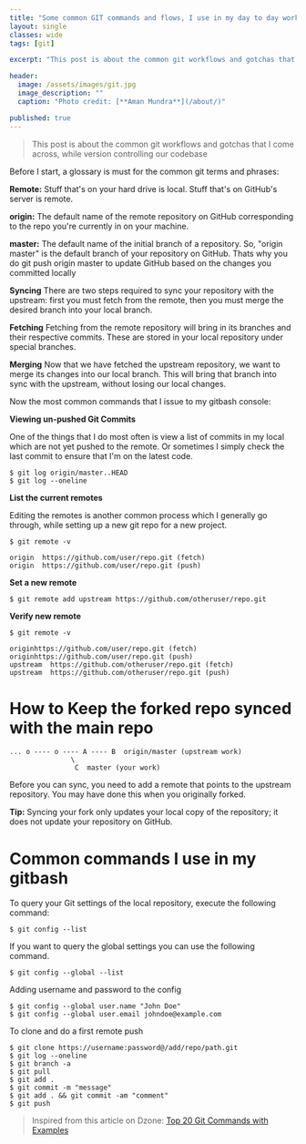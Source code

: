 ```yaml
---
title: "Some common GIT commands and flows, I use in my day to day work"
layout: single
classes: wide
tags: [git]

excerpt: "This post is about the common git workflows and gotchas that I come across, while version controlling our codebase"

header:
  image: /assets/images/git.jpg
  image_description: ""
  caption: "Photo credit: [**Aman Mundra**](/about/)"

published: true
---
```



> This post is about the common git workflows and gotchas that I come across, while version controlling our codebase

Before I start, a glossary is must for the common git terms and phrases:
 
**Remote:** Stuff that's on your hard drive is local. Stuff that's on GitHub's server is remote.

**origin:** The default name of the remote repository on GitHub corresponding to the repo you're currently in on your machine. 

**master:** The default name of the initial branch of a repository. So, "origin master" is the default branch of your repository on GitHub. 
Thats why you do git push origin master to update GitHub based on the changes you committed locally

**Syncing**
There are two steps required to sync your repository with the upstream: first you must fetch from the remote, then you must merge the desired branch into your local branch.

**Fetching**
Fetching from the remote repository will bring in its branches and their respective commits. These are stored in your local repository under special branches.

**Merging**
Now that we have fetched the upstream repository, we want to merge its changes into our local branch. 
This will bring that branch into sync with the upstream, without losing our local changes.


Now the most common commands that I issue to my gitbash console:

**Viewing un-pushed Git Commits** 

One of the things that I do most often is view a list of commits in my local which are not yet pushed to the remote.
Or sometimes I simply check the last commit to ensure that I'm on the latest code.

    $ git log origin/master..HEAD
    $ git log --oneline

**List the current remotes**

Editing the remotes is another common process which I generally go through, while setting up a new git repo for a new project.

    $ git remote -v

    origin  https://github.com/user/repo.git (fetch)
    origin  https://github.com/user/repo.git (push)

**Set a new remote**    

    $ git remote add upstream https://github.com/otheruser/repo.git

**Verify new remote**

    $ git remote -v
    
    originhttps://github.com/user/repo.git (fetch)
    originhttps://github.com/user/repo.git (push)
    upstream  https://github.com/otheruser/repo.git (fetch)
    upstream  https://github.com/otheruser/repo.git (push)



# How to Keep the forked repo synced with the main repo

	... o ---- o ---- A ---- B  origin/master (upstream work)
                   \
                    C  master (your work)

Before you can sync, you need to add a remote that points to the upstream repository. You may have done this when you originally forked.

**Tip:** Syncing your fork only updates your local copy of the repository; it does not update your repository on GitHub.

# Common commands I use in my gitbash

To query your Git settings of the local repository, execute the following command:
    
    $ git config --list 

If you want to query the global settings you can use the following command.

    $ git config --global --list 
    
Adding username and password to the config

    $ git config --global user.name "John Doe"
    $ git config --global user.email johndoe@example.com

To clone and do a first remote push

    $ git clone https://username:password@/add/repo/path.git
    $ git log --oneline
    $ git branch -a
    $ git pull
    $ git add .
    $ git commit -m "message"
    $ git add . && git commit -am "comment"
    $ git push
    
    
> Inspired from this article on Dzone: [Top 20 Git Commands with Examples](https://dzone.com/articles/top-20-git-commands-with-examples?edition=385286&utm_source=Daily%20Digest&utm_medium=email&utm_campaign=Daily%20Digest%202018-07-25)
